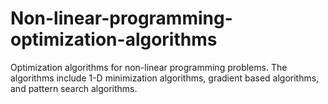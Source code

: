 # Non-linear-programming-optimization-algorithms
Optimization algorithms for non-linear programming problems. The algorithms include 1-D minimization algorithms, gradient based algorithms, and pattern search algorithms.
